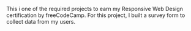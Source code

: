 This i one of the required projects to earn my Responsive Web Design certification by freeCodeCamp.
For this project, I built a survey form to collect data from my users.
